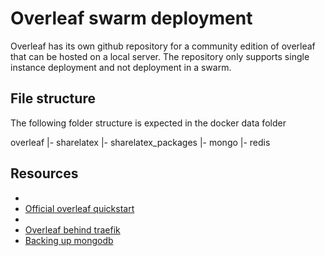 # Overleaf swarm deployment
Overleaf has its own github repository for a community edition of overleaf that can be hosted on a local server. The repository only supports single instance deployment and not deployment in a swarm.

## File structure
The following folder structure is expected in the docker data folder

overleaf
    |- sharelatex
    |- sharelatex_packages
    |- mongo
    |- redis

## Resources
* [](https://www.vultr.com/docs/how-to-install-overleaf-community-edition-on-ubuntu-20-04-lts-74925/)
* [Official overleaf quickstart](https://github.com/overleaf/overleaf/wiki/Quick-Start-Guide)
* [](https://blog.felixviola.de/overleaf-ce-self-host-your-own-latex-server-tutorial/)
* [Overleaf behind traefik](https://github.com/smhaller/ldap-overleaf-sl/blob/master/docker-compose.traefik.yml)
* [Backing up mongodb](https://randulakoralage82.medium.com/how-to-backup-mongodb-in-docker-environment-7d964cba338d)

